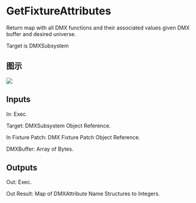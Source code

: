 # GetFixtureAttributes

Return map with all DMX functions and their associated values given DMX buffer and desired universe.

Target is DMXSubsystem

## 图示

![]($-20221218-18441983.png)

## Inputs

In: Exec.

Target: DMXSubsystem Object Reference.

In Fixture Patch: DMX Fixture Patch Object Reference.

DMXBuffer: Array of Bytes.  

## Outputs

Out: Exec.

Out Result: Map of DMXAttribute Name Structures to Integers.

